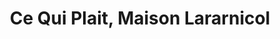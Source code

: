 ---
title: "Ce Qui Plait, Maison Lararnicol"
url: /pleneuf-val-andre/ce-qui-plait-maison-lararnicol/
shop: Schokolade
---